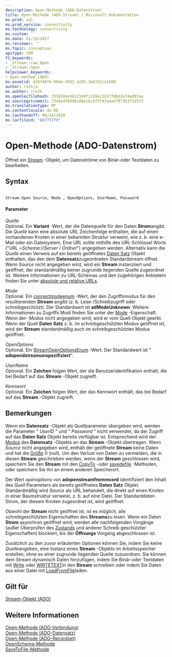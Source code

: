 ```yaml
---
description: Open-Methode (ADO-Datenstrom)
title: Open-Methode (ADO-Stream) | Microsoft-Dokumentation
ms.prod: sql
ms.prod_service: connectivity
ms.technology: connectivity
ms.custom: ''
ms.date: 01/19/2017
ms.reviewer: ''
ms.topic: conceptual
apitype: COM
f1_keywords:
- _Stream::raw_Open
- _Stream::Open
helpviewer_keywords:
- Open method [ADO]
ms.assetid: d26f48fb-904e-4932-a245-3b4332ca1600
author: rothja
ms.author: jroth
ms.openlocfilehash: 333d20ee58123e9f1120e22d1770bd2a74ad97ae
ms.sourcegitcommit: 7345e4f05d6c06e1bcd73747a4a47873b3f3251f
ms.translationtype: MT
ms.contentlocale: de-DE
ms.lasthandoff: 08/24/2020
ms.locfileid: "88773779"
---
```

# <a name="open-method-ado-stream"></a>Open-Methode (ADO-Datenstrom)
Öffnet ein [Stream](./stream-object-ado.md) -Objekt, um Datenströme von Binär-oder Textdaten zu bearbeiten.  
  
## <a name="syntax"></a>Syntax  
  
```  
  
Stream.Open Source, Mode , OpenOptions, UserName, Password  
```  
  
#### <a name="parameters"></a>Parameter  
 *Quelle*  
 Optional. Ein **Variant** -Wert, der die Datenquelle für den Daten **Strom**angibt. Die *Quelle* kann eine absolute URL Zeichenfolge enthalten, die auf einen vorhandenen Knoten in einer bekannten Struktur verweist, wie z. b. eine e-Mail oder ein Dateisystem. Eine URL sollte mithilfe des URL-Schlüssel Worts ("URL =*Schema*://*Server* / *Ordner*") angegeben werden. Alternativ kann die *Quelle* einen Verweis auf ein bereits geöffnetes [Daten Satz](./record-object-ado.md) Objekt enthalten, das den dem **Datensatz**zugeordneten Standardstream öffnet. Wenn *Source* nicht angegeben wird, wird ein **Stream** instanziiert und geöffnet, der standardmäßig keiner zugrunde liegenden Quelle zugeordnet ist. Weitere Informationen zu URL-Schemas und den zugehörigen Anbietern finden Sie unter [absolute und relative URLs](../../guide/data/absolute-and-relative-urls.md).  
  
 *Mode*  
 Optional. Ein [connectmodeenum](./connectmodeenum.md) -Wert, der den Zugriffsmodus für den resultierenden **Stream** angibt (z. b. Lese-/Schreibzugriff oder schreibgeschützt). Der Standardwert ist **adModeUnknown**. Weitere Informationen zu Zugriffs Modi finden Sie unter der [Mode](./mode-property-ado.md) -Eigenschaft. Wenn der- *Modus* nicht angegeben wird, wird er vom Quell Objekt geerbt. Wenn der Quell **Daten Satz** z. b. im schreibgeschützten Modus geöffnet ist, wird der **Stream** standardmäßig auch im schreibgeschützten Modus geöffnet.  
  
 *OpenOptions*  
 Optional. Ein [StreamOpenOptionsEnum](./streamopenoptionsenum.md) -Wert. Der Standardwert ist " **adopendstreamunspezifiziert**".  
  
 *UserName*  
 Optional. Ein **Zeichen** folgen Wert, der die Benutzeridentifikation enthält, die bei Bedarf auf das **Stream** -Objekt zugreift.  
  
 *Kennwort*  
 Optional. Ein **Zeichen** folgen Wert, der das Kennwort enthält, das bei Bedarf auf das **Stream** -Objekt zugreift.  
  
## <a name="remarks"></a>Bemerkungen  
 Wenn ein **Datensatz** -Objekt als Quellparameter übergeben wird, werden die Parameter " *UserID* " und " *Password* " nicht verwendet, da der Zugriff auf das **Daten Satz** Objekt bereits verfügbar ist. Entsprechend wird der [Modus](./mode-property-ado.md) des **Datensatz** -Objekts an das **Stream** -Objekt übertragen. Wenn *Source* nicht angegeben wird, enthält der geöffnete **Stream** keine Daten und hat die [Größe](./size-property-ado-stream.md) 0 (null). Um den Verlust von Daten zu vermeiden, die in diesen **Stream** geschrieben werden, wenn der **Stream** geschlossen wird, speichern Sie den **Stream** mit den [CopyTo](./copyto-method-ado.md) -oder [savedefile](./savetofile-method.md) -Methoden, oder speichern Sie ihn an einem anderen Speicherort.  
  
 Der Wert *openoptions* von **adopenstreamfromrecord** identifiziert den Inhalt des *Quell* Parameters als bereits geöffnetes **Daten Satz** Objekt. Standardmäßig wird *Source* als URL behandelt, die direkt auf einen Knoten in einer Baumstruktur verweist, z. b. auf eine Datei. Der Standarddaten Strom, der diesem Knoten zugeordnet ist, wird geöffnet.  
  
 Obwohl der **Stream** nicht geöffnet ist, ist es möglich, alle schreibgeschützten Eigenschaften des **Streams**zu lesen. Wenn ein Daten **Strom** asynchron geöffnet wird, werden alle nachfolgenden Vorgänge (außer Überprüfen des [Zustands](./state-property-ado.md) und anderer Schreib geschützter Eigenschaften) blockiert, bis der **Öffnungs** Vorgang abgeschlossen ist.  
  
 Zusätzlich zu den zuvor erläuterten Optionen können Sie, indem Sie keine *Quelle*angeben, eine Instanz eines **Stream** -Objekts im Arbeitsspeicher erstellen, ohne es einer zugrunde liegenden Quelle zuzuordnen. Sie können dem Stream dynamisch Daten hinzufügen, indem Sie Binär-oder Textdaten mit [Write](./write-method.md) oder [WRITETEXT](./writetext-method.md)in den **Stream** schreiben oder indem Sie Daten aus einer Datei mit [LoadFromFile](./loadfromfile-method-ado.md)laden.  
  
## <a name="applies-to"></a>Gilt für  
 [Stream-Objekt (ADO)](./stream-object-ado.md)  
  
## <a name="see-also"></a>Weitere Informationen  
 [Open-Methode (ADO-Verbindung)](./open-method-ado-connection.md)   
 [Open-Methode (ADO-Datensatz)](./open-method-ado-record.md)   
 [Open-Methode (ADO-Recordset)](./open-method-ado-recordset.md)   
 [OpenSchema-Methode](./openschema-method.md)   
 [SaveToFile-Methode](./savetofile-method.md)